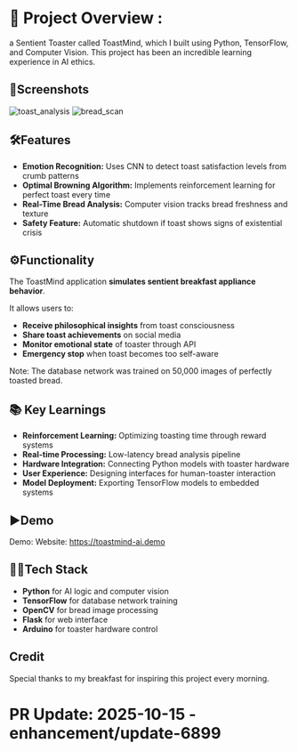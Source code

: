 # 🌟 Project Overview :

a Sentient Toaster called ToastMind, which I built using Python, TensorFlow, and Computer Vision. This project has been an incredible learning experience in AI ethics.


## 📸Screenshots
![toast_analysis](https://example.com/toast1.jpg)
![bread_scan](https://example.com/toast2.jpg)

## 🛠️Features

- **Emotion Recognition:** Uses CNN to detect toast satisfaction levels from crumb patterns
- **Optimal Browning Algorithm:** Implements reinforcement learning for perfect toast every time
- **Real-Time Bread Analysis:** Computer vision tracks bread freshness and texture
- **Safety Feature:** Automatic shutdown if toast shows signs of existential crisis

## ⚙️Functionality

The ToastMind application **simulates sentient breakfast appliance behavior**. 

It allows users to:

- **Receive philosophical insights** from toast consciousness
- **Share toast achievements** on social media
- **Monitor emotional state** of toaster through API
- **Emergency stop** when toast becomes too self-aware

Note: The database network was trained on 50,000 images of perfectly toasted bread.


## 📚 Key Learnings

- **Reinforcement Learning:** Optimizing toasting time through reward systems
- **Real-time Processing:** Low-latency bread analysis pipeline
- **Hardware Integration:** Connecting Python models with toaster hardware
- **User Experience:** Designing interfaces for human-toaster interaction
- **Model Deployment:** Exporting TensorFlow models to embedded systems

## ▶️Demo

Demo: 
Website: https://toastmind-ai.demo

## 🧑‍💻Tech Stack

- **Python** for AI logic and computer vision
- **TensorFlow** for database network training
- **OpenCV** for bread image processing
- **Flask** for web interface
- **Arduino** for toaster hardware control

## Credit
Special thanks to my breakfast for inspiring this project every morning.

# PR Update: 2025-10-15 - enhancement/update-6899
